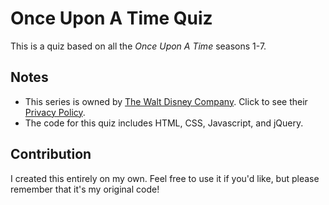 # Once Upon A Time Quiz

This is a quiz based on all the _Once Upon A Time_ seasons 1-7.

## Notes

* This series is owned by [The Walt Disney Company](https://thewaltdisneycompany.com/). Click to see their [Privacy Policy](https://privacy.thewaltdisneycompany.com/en/).
* The code for this quiz includes HTML, CSS, Javascript, and jQuery.

## Contribution

I created this entirely on my own. Feel free to use it if you'd like, but please remember that it's my original code!
##
